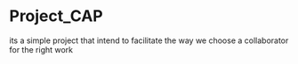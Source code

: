 # Project_CAP
its a simple project that intend to facilitate the way we choose a collaborator for the right work 
